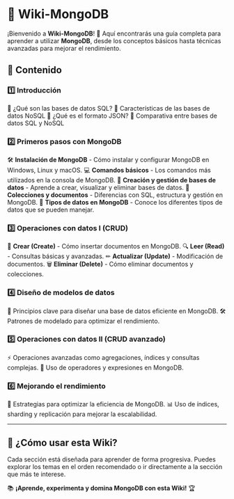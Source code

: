 # 📖 Wiki-MongoDB

¡Bienvenido a **Wiki-MongoDB**! 🚀 Aquí encontrarás una guía completa para aprender a utilizar **MongoDB**, desde los conceptos básicos hasta técnicas avanzadas para mejorar el rendimiento. 

## 📌 Contenido

### 1️⃣ Introducción
🔹 ¿Qué son las bases de datos SQL?
🔹 Características de las bases de datos NoSQL
🔹 ¿Qué es el formato JSON?
🔹 Comparativa entre bases de datos SQL y NoSQL

### 2️⃣ Primeros pasos con MongoDB
🛠 **Instalación de MongoDB** - Cómo instalar y configurar MongoDB en Windows, Linux y macOS.
💻 **Comandos básicos** - Los comandos más utilizados en la consola de MongoDB.
📂 **Creación y gestión de bases de datos** - Aprende a crear, visualizar y eliminar bases de datos.
📑 **Colecciones y documentos** - Diferencias con SQL, estructura y gestión en MongoDB.
🔢 **Tipos de datos en MongoDB** - Conoce los diferentes tipos de datos que se pueden manejar.

### 3️⃣ Operaciones con datos I (CRUD)
📝 **Crear (Create)** - Cómo insertar documentos en MongoDB.
🔍 **Leer (Read)** - Consultas básicas y avanzadas.
✏ **Actualizar (Update)** - Modificación de documentos.
🗑 **Eliminar (Delete)** - Cómo eliminar documentos y colecciones.

### 4️⃣ Diseño de modelos de datos
🎨 Principios clave para diseñar una base de datos eficiente en MongoDB.
🛠 Patrones de modelado para optimizar el rendimiento.

### 5️⃣ Operaciones con datos II (CRUD avanzado)
⚡ Operaciones avanzadas como agregaciones, índices y consultas complejas.
🔀 Uso de operadores y expresiones en MongoDB.

### 6️⃣ Mejorando el rendimiento
🚀 Estrategias para optimizar la eficiencia de MongoDB.
📊 Uso de índices, sharding y replicación para mejorar la escalabilidad.

---
## 🔗 ¿Cómo usar esta Wiki?
Cada sección está diseñada para aprender de forma progresiva. Puedes explorar los temas en el orden recomendado o ir directamente a la sección que más te interese.

📚 **¡Aprende, experimenta y domina MongoDB con esta Wiki!** 🏆
